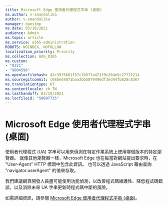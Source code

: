 ```yaml
---
title: Microsoft Edge 使用者代理程式字串 (桌面)
ms.author: v-smandalika
author: v-smandalika
manager: dansimp
ms.date: 03/18/2021
audience: Admin
ms.topic: article
ms.service: o365-administration
ROBOTS: NOINDEX, NOFOLLOW
localization_priority: Priority
ms.collection: Adm_O365
ms.custom:
- "8221"
- "9004596"
ms.openlocfilehash: 42c39f5661f57c7b57fa471f9c204e5c27f2f214
ms.sourcegitcommit: c08bed4071baa3bb5879496df3ed44fb828c8367
ms.translationtype: HT
ms.contentlocale: zh-TW
ms.lasthandoff: 03/19/2021
ms.locfileid: "50897735"
---
```

# <a name="microsoft-edge-user-agent-strings-desktop"></a>Microsoft Edge 使用者代理程式字串 (桌面)

使用者代理程式 (UA) 字串可以用來偵測在特定作業系統上使用哪個版本的特定瀏覽器。 就像其他瀏覽器一樣，Microsoft Edge 也在每當對網站提出要求時，在 "User-Agent" HTTP 標頭中包含此資訊。 也可以透過 JavaScript 藉由查詢 "navigator.userAgent" 的值來存取。

我們建議網頁開發人員盡可能使用功能偵測，以改善程式碼維護性、降低程式碼錯誤，以及消除未來 UA 字串更新時程式碼中斷的風險。

如需詳細資訊，請參閱 [Microsoft Edge 使用者代理程式字串 (桌面)](https://docs.microsoft.com/microsoft-edge/web-platform/user-agent-string)。

